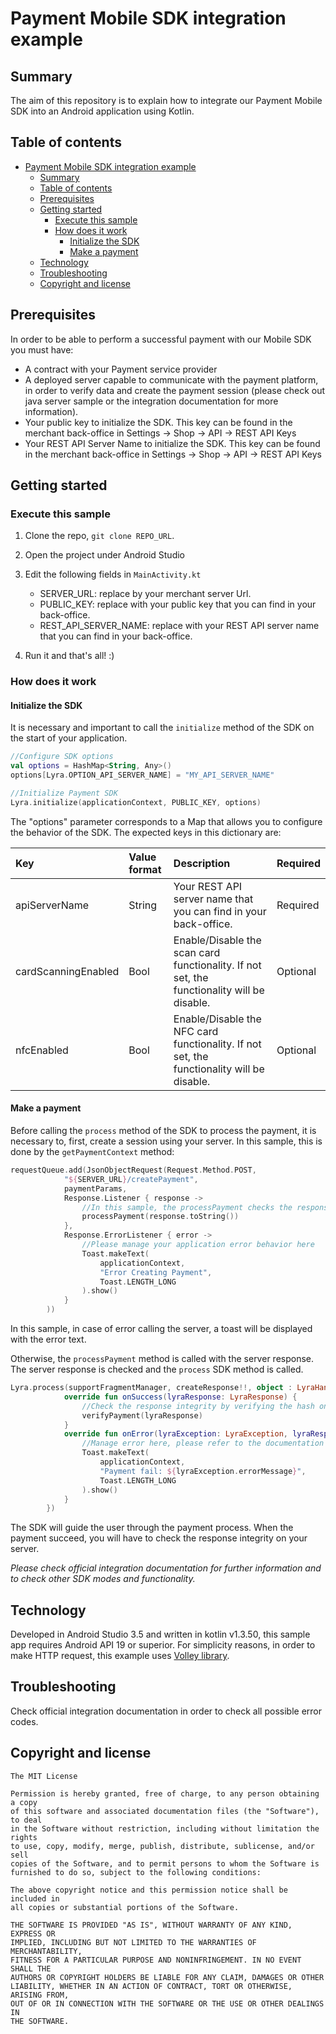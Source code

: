 # Payment Mobile SDK integration example

## Summary

The aim of this repository is to explain how to integrate our Payment Mobile SDK into an Android application using Kotlin.


## Table of contents

- [Payment Mobile SDK integration example](#payment-mobile-sdk-integration-example)
  - [Summary](#summary)
  - [Table of contents](#table-of-contents)
  - [Prerequisites](#prerequisites)
  - [Getting started](#getting-started)
    - [Execute this sample](#execute-this-sample)
    - [How does it work](#how-does-it-work)
      - [Initialize the SDK](#initialize-the-sdk)
      - [Make a payment](#make-a-payment)
  - [Technology](#technology)
  - [Troubleshooting](#troubleshooting)
  - [Copyright and license](#copyright-and-license)

## Prerequisites

In order to be able to perform a successful payment with our Mobile SDK you must have: 
* A contract with your Payment service provider
* A deployed server capable to communicate with the payment platform, in order to verify data and create the payment session (please check out java server sample or the integration documentation for more information).
* Your public key to initialize the SDK. This key can be found in the merchant back-office in Settings -> Shop -> API -> REST API Keys
* Your REST API Server Name to initialize the SDK. This key can be found in the merchant back-office in Settings -> Shop -> API -> REST API Keys

## Getting started

### Execute this sample

1. Clone the repo, `git clone REPO_URL`. 

2. Open the project under Android Studio

3. Edit the following fields in `MainActivity.kt`
    - SERVER_URL: replace by your merchant server Url.
    - PUBLIC_KEY: replace with your public key that you can find in your back-office.
    - REST_API_SERVER_NAME: replace with your REST API server name that you can find in your back-office.

4. Run it and that's all! :)

### How does it work

#### Initialize the SDK

It is necessary and important to call the `initialize` method of the SDK on the start of your application. 

```kotlin
//Configure SDK options
val options = HashMap<String, Any>()
options[Lyra.OPTION_API_SERVER_NAME] = "MY_API_SERVER_NAME"

//Initialize Payment SDK
Lyra.initialize(applicationContext, PUBLIC_KEY, options)
```

The "options" parameter corresponds to a Map that allows you to configure the behavior of the SDK. The expected keys in this dictionary are:

| Key                   | Value format | Description                                                        | Required   |
| :-------------------- | :----------- | :----------------------------------------------------------------- | :--------|
| apiServerName         | String       | Your REST API server name that you can find in your back-office.   | Required |
| cardScanningEnabled   | Bool         | Enable/Disable the scan card functionality. If not set, the functionality will be disable. | Optional |
| nfcEnabled            | Bool         | Enable/Disable the NFC card functionality. If not set, the functionality will be disable.  | Optional |


#### Make a payment

Before calling the `process` method of the SDK to process the payment,  it is necessary to, first, create a session using your server.
In this sample, this is done by the `getPaymentContext` method:

```kotlin
requestQueue.add(JsonObjectRequest(Request.Method.POST,
            "${SERVER_URL}/createPayment",
            paymentParams,
            Response.Listener { response ->
                //In this sample, the processPayment checks the response and will call the process method of the SDK if the response is good.
                processPayment(response.toString())
            },
            Response.ErrorListener { error ->
                //Please manage your application error behavior here
                Toast.makeText(
                    applicationContext,
                    "Error Creating Payment",
                    Toast.LENGTH_LONG
                ).show()
            }
        ))
```

In this sample, in case of error calling the server, a toast will be displayed with the error text.
  
Otherwise, the `processPayment` method is called with the server response. The server response is checked and the `process` SDK method is called.

```kotlin
Lyra.process(supportFragmentManager, createResponse!!, object : LyraHandler {
            override fun onSuccess(lyraResponse: LyraResponse) {
                //Check the response integrity by verifying the hash on your server
                verifyPayment(lyraResponse)
            }
            override fun onError(lyraException: LyraException, lyraResponse: LyraResponse?) {
                //Manage error here, please refer to the documentation for more information
                Toast.makeText(
                    applicationContext,
                    "Payment fail: ${lyraException.errorMessage}",
                    Toast.LENGTH_LONG
                ).show()
            }
        })
```

The SDK will guide the user through the payment process. When the payment succeed, you will have to check the response integrity on your server. 


*Please check official integration documentation for further information and to check other SDK modes and functionality.* 


## Technology

Developed in Android Studio 3.5 and written in kotlin v1.3.50, this sample app requires Android API 19 or superior.
For simplicity reasons, in order to make HTTP request, this example uses [Volley library](https://github.com/google/volley).

## Troubleshooting

Check official integration documentation in order to check all possible error codes.

## Copyright and license
	The MIT License

	Permission is hereby granted, free of charge, to any person obtaining a copy
	of this software and associated documentation files (the "Software"), to deal
	in the Software without restriction, including without limitation the rights
	to use, copy, modify, merge, publish, distribute, sublicense, and/or sell
	copies of the Software, and to permit persons to whom the Software is
	furnished to do so, subject to the following conditions:

	The above copyright notice and this permission notice shall be included in
	all copies or substantial portions of the Software.

	THE SOFTWARE IS PROVIDED "AS IS", WITHOUT WARRANTY OF ANY KIND, EXPRESS OR
	IMPLIED, INCLUDING BUT NOT LIMITED TO THE WARRANTIES OF MERCHANTABILITY,
	FITNESS FOR A PARTICULAR PURPOSE AND NONINFRINGEMENT. IN NO EVENT SHALL THE
	AUTHORS OR COPYRIGHT HOLDERS BE LIABLE FOR ANY CLAIM, DAMAGES OR OTHER
	LIABILITY, WHETHER IN AN ACTION OF CONTRACT, TORT OR OTHERWISE, ARISING FROM,
	OUT OF OR IN CONNECTION WITH THE SOFTWARE OR THE USE OR OTHER DEALINGS IN
	THE SOFTWARE.
